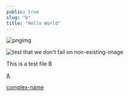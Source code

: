 ```yaml
---
public: true
slug: "b"
title: "Hello World"
---
```


![pngimg](/logseq-assets/picture-2.png)

![test that we don't fail on non-existing-image](/logseq-assets/image-that-doesnt-exist.png)

This is a test file B

[A](/logseq-pages/a)

[complex-name](/logseq-pages/not-so-complex)
